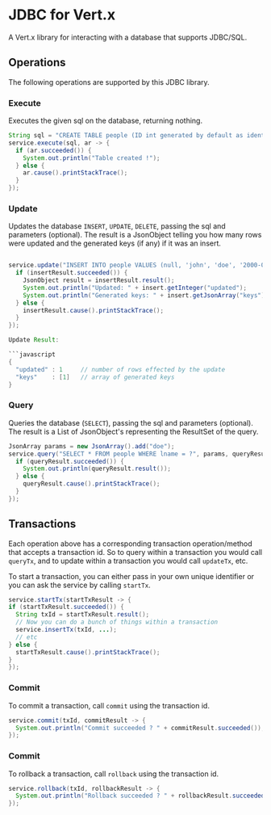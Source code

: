 # JDBC for Vert.x

A Vert.x library for interacting with a database that supports JDBC/SQL.

## Operations

The following operations are supported by this JDBC library.

### Execute

Executes the given sql on the database, returning nothing.

```java
String sql = "CREATE TABLE people (ID int generated by default as identity (start with 1 increment by 1) not null, FNAME varchar(255), LNAME varchar(255), DOB date);"
service.execute(sql, ar -> {
  if (ar.succeeded()) {
    System.out.println("Table created !");
  } else {
    ar.cause().printStackTrace();
  }
});
```

### Update

Updates the database `INSERT`, `UPDATE`, `DELETE`, passing the sql and parameters (optional). The result is a JsonObject
telling you how many rows were updated and the generated keys (if any) if it was an insert.

```java

service.update("INSERT INTO people VALUES (null, 'john', 'doe', '2000-01-01');", null, insertResult -> {
  if (insertResult.succeeded()) {
    JsonObject result = insertResult.result();
    System.out.println("Updated: " + insert.getInteger("updated");
    System.out.println("Generated keys: " + insert.getJsonArray("keys"));
  } else {
    insertResult.cause().printStackTrace();
  }
});

Update Result:

```javascript
{
  "updated" : 1     // number of rows effected by the update
  "keys"    : [1]   // array of generated keys
}
```


### Query

Queries the database (`SELECT`), passing the sql and parameters (optional). The result is a List of JsonObject's
representing the ResultSet of the query.

```java
JsonArray params = new JsonArray().add("doe");
service.query("SELECT * FROM people WHERE lname = ?", params, queryResult -> {
  if (queryResult.succeeded()) {
    System.out.println(queryResult.result());
  } else {
    queryResult.cause().printStackTrace();
  }
});
```

## Transactions

Each operation above has a corresponding transaction operation/method that accepts a transaction id. So to query within
a transaction you would call `queryTx`, and to update within a transaction you would call `updateTx`, etc.

To start a transaction, you can either pass in your own unique identifier or you can ask the service by calling `startTx`.

```java
service.startTx(startTxResult -> {
if (startTxResult.succeeded()) {
  String txId = startTxResult.result();
  // Now you can do a bunch of things within a transaction
  service.insertTx(txId, ...);
  // etc
} else {
  startTxResult.cause().printStackTrace();
}
});
```

### Commit

To commit a transaction, call `commit` using the transaction id.

```java
service.commit(txId, commitResult -> {
  System.out.println("Commit succeeded ? " + commitResult.succeeded());
});
```

### Commit

To rollback a transaction, call `rollback` using the transaction id.

```java
service.rollback(txId, rollbackResult -> {
  System.out.println("Rollback succeeded ? " + rollbackResult.succeeded());
});
```